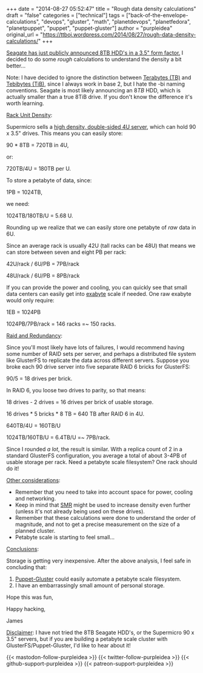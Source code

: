 +++
date = "2014-08-27 05:52:47"
title = "Rough data density calculations"
draft = "false"
categories = ["technical"]
tags = ["back-of-the-envelope-calculations", "devops", "gluster", "math", "planetdevops", "planetfedora", "planetpuppet", "puppet", "puppet-gluster"]
author = "purpleidea"
original_url = "https://ttboj.wordpress.com/2014/08/27/rough-data-density-calculations/"
+++

<a href="https://hardware.slashdot.org/story/14/08/26/2325203/seagate-ships-first-8-terabyte-hard-drive">Seagate has just publicly announced 8TB HDD's in a 3.5" form factor.</a> I decided to do some <em>rough</em> calculations to understand the density a bit better...

Note: I have decided to ignore the distinction between <a href="https://en.wikipedia.org/wiki/Terabyte">Terabytes (TB)</a> and <a href="https://en.wikipedia.org/wiki/Tebibyte">Tebibytes (TiB)</a>, since I always work in base 2, but I hate the -bi naming conventions. Seagate is most likely announcing an 8<em>TB</em> HDD, which is actually smaller than a true 8TiB drive. If you don't know the difference it's worth learning.

<span style="text-decoration:underline;">Rack Unit Density</span>:

Supermicro sells a <a href="http://www.supermicro.com/products/chassis/4U/847/SC847DE26-R2K02JBOD.cfm">high density, double-sided 4U server</a>, which can hold 90 x 3.5" drives. This means you can easily store:

90 * 8TB = 720TB in 4U,

or:

720TB/4U = 180TB per U.

To store a petabyte of data, since:

1PB = 1024TB,

we need:

1024TB/180TB/U = 5.68 U.

Rounding up we realize that we can easily store one petabyte of <em>raw</em> data in 6U.

Since an average rack is usually 42U (tall racks can be 48U) that means we can store between seven and eight PB per rack:

42U/rack / 6U/PB = 7PB/rack

48U/rack / 6U/PB = 8PB/rack

If you can provide the power and cooling, you can quickly see that small data centers can easily get into <a href="https://en.wikipedia.org/wiki/Exabyte">exabyte</a> scale if needed. One raw exabyte would only require:

1EB = 1024PB

1024PB/7PB/rack = 146 racks =~ 150 racks.

<span style="text-decoration:underline;">Raid and Redundancy</span>:

Since you'll most likely have lots of failures, I would recommend having some number of RAID sets per server, and perhaps a distributed file system like GlusterFS to replicate the data across different servers. Suppose you broke each 90 drive server into five separate RAID 6 bricks for GlusterFS:

90/5 = 18 drives per brick.

In RAID 6, you loose two drives to parity, so that means:

18 drives - 2 drives = 16 drives per brick of usable storage.

16 drives * 5 bricks * 8 TB = 640 TB after RAID 6 in 4U.

640TB/4U = 160TB/U

1024TB/160TB/U = 6.4TB/U =~ 7PB/rack.

Since I rounded <em>a lot</em>, the result is similar. With a replica count of 2 in a standard GlusterFS configuration, you average a total of about 3-4PB of usable storage per rack. Need a petabyte scale filesystem? One rack should do it!

<span style="text-decoration:underline;">Other considerations</span>:
<ul>
	<li>Remember that you need to take into account space for power, cooling and networking.</li>
	<li>Keep in mind that <a href="https://en.wikipedia.org/wiki/Shingled_magnetic_recording">SMR</a> might be used to increase density even further (unless it's not already being used on these drives).</li>
	<li>Remember that these calculations were done to understand the order of magnitude, and not to get a precise measurement on the size of a planned cluster.</li>
	<li>Petabyte scale is starting to feel small...</li>
</ul>
<span style="text-decoration:underline;">Conclusions</span>:

Storage is getting very inexpensive. After the above analysis, I feel safe in concluding that:
<ol>
	<li><a href="https://github.com/purpleidea/puppet-gluster">Puppet-Gluster</a> could easily automate a petabyte scale filesystem.</li>
	<li>I have an embarrassingly small amount of personal storage.</li>
</ol>
Hope this was fun,

Happy hacking,

James

<span style="text-decoration:underline;">Disclaimer</span>: I have not tried the 8TB Seagate HDD's, or the Supermicro 90 x 3.5" servers, but if you are building a petabyte scale cluster with GlusterFS/Puppet-Gluster, I'd like to hear about it!

{{< mastodon-follow-purpleidea >}}
{{< twitter-follow-purpleidea >}}
{{< github-support-purpleidea >}}
{{< patreon-support-purpleidea >}}

